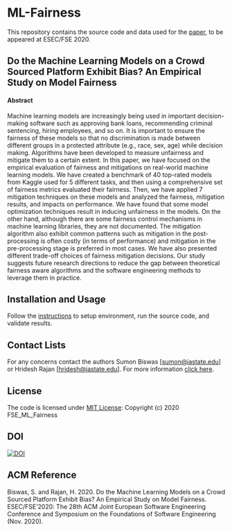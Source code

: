 # ML-Fairness
This repository contains the source code and data used for the [paper](ml-fairness.pdf), to be appeared at ESEC/FSE 2020.

## Do the Machine Learning Models on a Crowd Sourced Platform Exhibit Bias? An Empirical Study on Model Fairness

#### Abstract
Machine learning models are increasingly being used in important decision-making software such as approving bank loans, recommending criminal sentencing, hiring employees, and so on. It is important to ensure the fairness of these models so that no discrimination is made between different groups in a protected attribute (e.g., race, sex, age) while decision making. Algorithms have been developed to measure unfairness and mitigate them to a certain extent. In this paper, we have focused on the empirical evaluation of fairness and mitigations on real-world machine learning models. We have created a benchmark of 40 top-rated models from Kaggle used for 5 different tasks, and then using a comprehensive set of fairness metrics evaluated their fairness. Then, we have applied 7 mitigation techniques on these models and analyzed the fairness, mitigation results, and impacts on performance. We have found that some model optimization techniques result in inducing unfairness in the models. On the other hand, although there are some fairness control mechanisms in machine learning libraries, they are not documented. The mitigation algorithm also exhibit common patterns such as mitigation in the post-processing is often costly (in terms of performance) and mitigation in the pre-processing stage is preferred in most cases. We have also presented different trade-off choices of fairness mitigation decisions. Our study suggests future research directions to reduce the gap between theoretical fairness aware algorithms and the software engineering methods to leverage them in practice.

## Installation and Usage
Follow the [instructions](INSTALL.md) to setup environment, run the source code, and validate results.

## Contact Lists
For any concerns contact the authors Sumon Biswas [sumon@iastate.edu] or Hridesh Rajan [hridesh@iastate.edu]. For more information [click here](CONTACT.md).

## License
The code is licensed under [MIT License](/LICENSE.md): Copyright (c) 2020 FSE_ML_Fairness

## DOI
[![DOI](https://zenodo.org/badge/269506778.svg)](https://zenodo.org/badge/latestdoi/269506778)

## ACM Reference
Biswas, S. and Rajan, H. 2020. Do the Machine Learning Models on a Crowd Sourced Platform Exhibit Bias? An Empirical Study on Model Fairness. ESEC/FSE’2020: The 28th ACM Joint European Software Engineering Conference and Symposium on the Foundations of Software Engineering (Nov. 2020).

